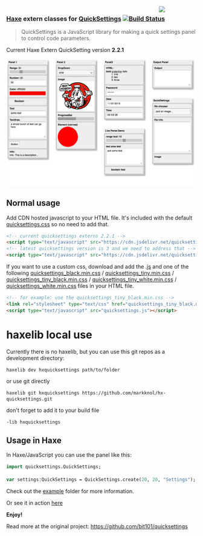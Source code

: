<img src="https://cloud.githubusercontent.com/assets/576184/9329463/0559a0fe-45b2-11e5-8724-3a606419ecbf.png" width=100 align=right />

### [Haxe](http://haxe.org) extern classes for [QuickSettings](https://github.com/bit101/quicksettings) [![Build Status](https://travis-ci.org/markknol/hx-quicksettings.svg?branch=master)](https://travis-ci.org/markknol/hx-quicksettings)

 > QuickSettings is a JavaScript library for making a quick settings panel to control code parameters.

Current Haxe Extern QuickSetting version **2.2.1**

![](panels.png)

## Normal usage

Add CDN hosted javascript to your HTML file. It's included with the default [quicksettings.css](https://raw.githubusercontent.com/bit101/quicksettings/master/quicksettings.min.css) so no need to add that.

```html
<!-- current quicksettings externs 2.2.1 -->
<script type="text/javascript" src="https://cdn.jsdelivr.net/quicksettings/2.2.1/quicksettings.min.js"></script>
<!-- latest quicksettings version is 3 and we need to address that -->
<script type="text/javascript" src="https://cdn.jsdelivr.net/quicksettings/latest/quicksettings.min.js"></script>
```

If you want to use a custom css, download and add the .[js](https://raw.githubusercontent.com/bit101/quicksettings/master/quicksettings.js) and one of the following [quicksettings_black.min.css](https://raw.githubusercontent.com/bit101/quicksettings/master/quicksettings_black.min.css) / [quicksettings_tiny.min.css](https://raw.githubusercontent.com/bit101/quicksettings/master/quicksettings_tiny.min.css) / [quicksettings_tiny_black.min.css](https://raw.githubusercontent.com/bit101/quicksettings/master/quicksettings_tiny_black.min.css) / [quicksettings_tiny_white.min.css](https://raw.githubusercontent.com/bit101/quicksettings/master/quicksettings_tiny_white.min.css) / [quicksettings_white.min.css](https://raw.githubusercontent.com/bit101/quicksettings/master/quicksettings_white.min.css) files in your HTML file.



```html
<!-- for example: use the quicksettings_tiny_black.min.css -->
<link rel="stylesheet" type="text/css" href="quicksettings_tiny_black.min.css">
<script type="text/javascript" src="quicksettings.js"></script>
```


# haxelib local use

Currently there is no haxelib, but you can use this git repos as a development directory:

```
haxelib dev hxquicksettings path/to/folder
```

or use git directly

```
haxelib git hxquicksettings https://github.com/markknol/hx-quicksettings.git
```

don't forget to add it to your build file

```
-lib hxquicksettings
```
## Usage in Haxe

In Haxe/JavaScript you can use the panel like this:
```haxe
import quicksettings.QuickSettings;

var settings:QuickSettings = QuickSettings.create(20, 20, "Settings");
```

Check out the [example](https://github.com/markknol/hx-quicksettings/blob/master/example/src/Main.hx) folder for more information.

Or see it in action [here](http://htmlpreview.github.io/?https://github.com/markknol/hx-quicksettings/blob/master/example/bin/index.html)

**Enjoy!**

Read more at the original project: https://github.com/bit101/quicksettings
